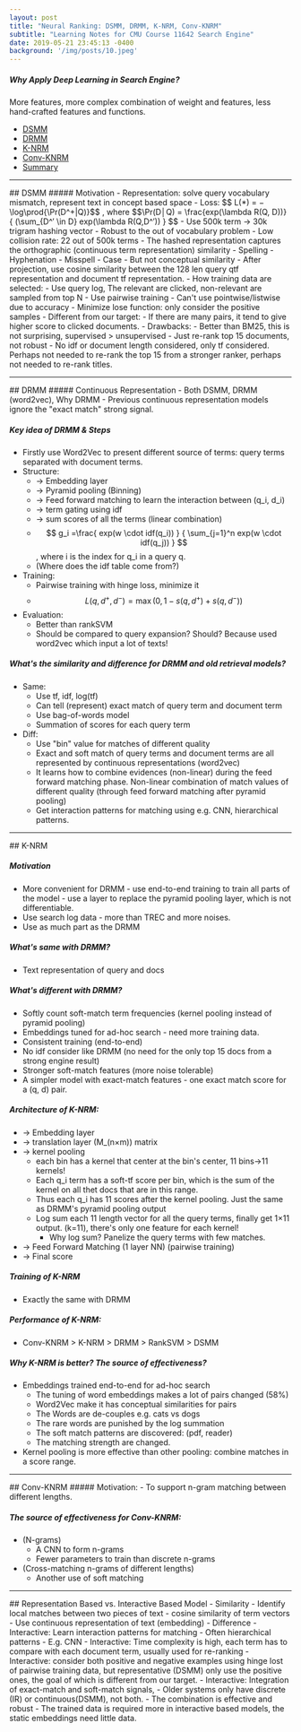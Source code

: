 ```yaml
---
layout: post
title: "Neural Ranking: DSMM, DRMM, K-NRM, Conv-KNRM"
subtitle: "Learning Notes for CMU Course 11642 Search Engine"
date: 2019-05-21 23:45:13 -0400
background: '/img/posts/10.jpeg'
---
```

##### Why Apply Deep Learning in Search Engine?
More features, more complex combination of weight and features, less hand-crafted features and functions.
- <a href="#dsmm"> DSMM </a>
- <a href="#drmm"> DRMM </a>
- <a href="#knrm"> K-NRM </a>
- <a href="#convknrm"> Conv-KNRM </a>
- <a href="#summary"> Summary </a>

<div id="dsmm"/>
<hr>
## DSMM
##### Motivation
- Representation: solve query vocabulary mismatch, represent text in concept based space
- Loss: $$ L(*) = −\log\prod{\Pr(D^+|Q)}$$
, where $$\Pr(D│Q) = \frac{exp⁡(\lambda R(Q, D))}   {  (\sum_{D^′ \in D} exp⁡(\lambda R(Q,D^′))   } $$
- Use 500k term -> 30k trigram hashing vector
    - Robust to the out of vocabulary problem
    - Low collision rate: 22 out of 500k terms
- The hashed representation captures the orthographic (continuous term representation) similarity
    - Spelling 
    - Hyphenation
    - Misspell
    - Case
    - But not conceptual similarity
- After projection, use cosine similarity between the 128 len query qtf representation and document tf representation. 
- How training data are selected:
    - Use query log, The relevant are clicked, non-relevant are sampled from top N
    - Use pairwise training
        - Can't use pointwise/listwise due to accuracy
    - Minimize lose function: only consider the positive samples
    - Different from our target: 
        - If there are many pairs, it tend to give higher score to clicked documents.
- Drawbacks:
    - Better than BM25, this is not surprising, supervised > unsupervised
    - Just re-rank top 15 documents, not robust
    - No idf or document length considered, only tf considered. Perhaps not needed to re-rank the top 15 from a stronger ranker, perhaps not needed to re-rank titles.

<div id="drmm"/>
<hr>
## DRMM
##### Continuous Representation - Both DSMM, DRMM (word2vec), Why DRMM
- Previous continuous representation models ignore the "exact match" strong signal.

##### Key idea of DRMM & Steps

- Firstly use Word2Vec to present different source of terms: query terms separated with document terms.
- Structure:
    - -> Embedding layer 
    - -> Pyramid pooling (Binning) 
    - -> Feed forward matching to learn the interaction between (q_i, d_i)
    - -> term gating using idf 
    - -> sum scores of all the terms (linear combination)
    - $$ g_i =\frac{ exp⁡(w \cdot idf(q_i))  }  {  \sum_{j=1}^n exp⁡(w \cdot idf(q_j))   }      $$, where i is the index for q_i  in a query q.
    - (Where does the idf table come from?)
- Training:
    - Pairwise training with hinge loss, minimize it
    - $$ L(q, d^+, d^−)= \max⁡(0, 1−s(q, d^+ )+s(q, d^−)) $$
- Evaluation:
    - Better than rankSVM
    - Should be compared to query expansion? Should? Because used word2vec which input a lot of texts!

##### What's the similarity and difference for DRMM and old retrieval models?
- Same:
    - Use tf, idf, log(tf)
    - Can tell (represent) exact match of query term and document term
    - Use bag-of-words model
    - Summation of scores for each query term
- Diff:
    - Use "bin" value for matches of different quality
    - Exact and soft match of query terms and document terms are all represented by continuous representations (word2vec)
    - It learns how to combine evidences (non-linear) during the feed forward matching phase. Non-linear combination of match values of different quality (through feed forward matching after pyramid pooling)
    - Get interaction patterns for matching using e.g. CNN, hierarchical patterns.

<div id="knrm"/>
<hr>
## K-NRM

##### Motivation
- More convenient for DRMM - use end-to-end training to train all parts of the model - use a layer to replace the pyramid pooling layer, which is not differentiable. 
- Use search log data - more than TREC and more noises. 
- Use as much part as the DRMM

##### What's same with DRMM?
- Text representation of query and docs

##### What's different with DRMM?
- Softly count soft-match term frequencies (kernel pooling instead of pyramid pooling)
- Embeddings tuned for ad-hoc search - need more training data.
- Consistent training (end-to-end)
- No idf consider like DRMM (no need for the only top 15 docs from a strong engine result)
- Stronger soft-match features (more noise tolerable)
- A simpler model with exact-match features - one exact match score for a (q, d) pair.


##### Architecture of K-NRM:
- -> Embedding layer 
- -> translation layer (M_(n×m)) matrix
- -> kernel pooling 
    - each bin has a kernel that center at the bin's center, 11 bins->11 kernels!
    - Each q_i  term has a soft-tf score per bin, which is the sum of the kernel on all thet docs that are in this range.
    - Thus each q_i  has 11 scores after the kernel pooling. Just the same as DRMM's pyramid pooling output
    - Log sum each 11 length vector for all the query terms, finally get 1×11 output. (k=11), there's only one feature for each kernel!
        - Why log sum? Panelize the query terms with few matches. 
- -> Feed Forward Matching (1 layer NN) (pairwise training)
- -> Final score


##### Training of K-NRM
- Exactly the same with DRMM


##### Performance of K-NRM: 
- Conv-KNRM > K-NRM > DRMM > RankSVM > DSMM

##### Why K-NRM is better? The source of effectiveness?
- Embeddings trained end-to-end for ad-hoc search
    - The tuning of word embeddings makes a lot of pairs changed (58%)
    - Word2Vec make it has conceptual similarities for pairs
    - The Words are de-couples e.g. cats vs dogs
    - The rare words are punished by the log summation
    - The soft match patterns are discovered: (pdf, reader)
    - The matching strength are changed.
- Kernel pooling is more effective than other pooling: combine matches in a score range.


<div id="convknrm"/>
<hr>
## Conv-KNRM
##### Motivation: 
- To support n-gram matching between different lengths.

##### The source of effectiveness for Conv-KNRM:
- (N-grams)
    - A CNN to form n-grams
    - Fewer parameters to train than discrete n-grams
- (Cross-matching n-grams of different lengths)
    - Another use of soft matching

<div id="summary"/>
<hr>
## Representation Based vs. Interactive Based Model
- Similarity
    - Identify local matches between two pieces of text - cosine similarity of term vectors
    - Use continuous representation of text (embedding)
- Difference
    - Interactive: Learn interaction patterns for matching
        - Often hierarchical patterns
        - E.g. CNN
    - Interactive: Time complexity is high, each term has to compare with each document term, usually used for re-ranking
    - Interactive: consider both positive and negative examples using hinge lost of pairwise training data, but representative (DSMM) only use the positive ones, the goal of which is different from our target. 
    - Interactive: Integration of exact-match and soft-match signals,
        - Older systems only have discrete (IR) or continuous(DSMM), not both. 
        - The combination is effective and robust
    - The trained data is required more in interactive based models, the static embeddings need little data.




